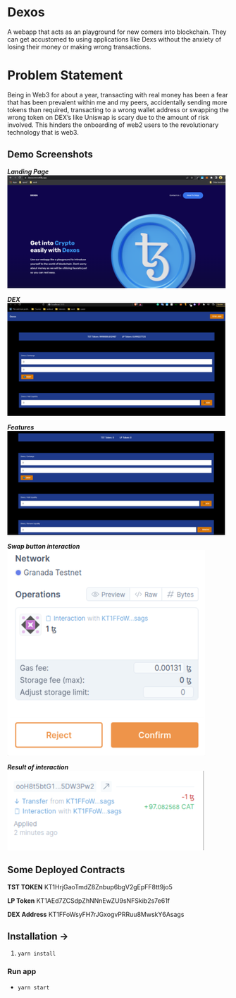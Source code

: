 # Dexos

A webapp that acts as an playground for new comers into blockchain. They can get accustomed to using applications like Dexs without the anxiety of losing their money or making wrong transactions. 

# Problem Statement

Being in Web3 for about a year, transacting with real money has been a fear that has been prevalent within me and my peers, accidentally sending more tokens than required, transacting to a wrong wallet address or swapping the wrong token on DEX’s like Uniswap is scary due to the amount of risk involved. This hinders the onboarding of web2 users to the revolutionary technology that is web3.

## Demo Screenshots
***Landing Page***
![demo2](https://github.com/ANMOLCODES/Dexos/blob/master/Dapp/screenshots/LP.png)


***DEX***
![demo3](https://github.com/ANMOLCODES/Dexos/blob/master/Dapp/screenshots/Dex.png)

***Features***
![demo1](https://github.com/ANMOLCODES/Dexos/blob/master/Dapp/screenshots/features.png)

***Swap button interaction***
![demo4](https://github.com/ANMOLCODES/Dexos/blob/master/Dapp/screenshots/interaction.png)

***Result of interaction***
![demo4](https://github.com/ANMOLCODES/Dexos/blob/master/Dapp/screenshots/interaction2.png)

## Some Deployed Contracts
**TST TOKEN**
KT1HrjGaoTmdZ8Znbup6bgV2gEpFF8tt9jo5

**LP Token**
KT1AEd7ZCSdpZhNNnEwZU9sNFSkib2s7e61f

**DEX Address**
KT1FFoWsyFH7rJGxogvPRRuu8MwskY6Asags

## Installation ->

1. ` yarn install `

### Run app
- `yarn start`
